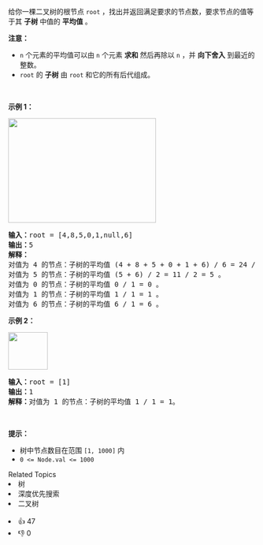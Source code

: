 <p>给你一棵二叉树的根节点 <code>root</code> ，找出并返回满足要求的节点数，要求节点的值等于其 <strong>子树</strong> 中值的 <strong>平均值</strong> 。</p>

<p><strong>注意：</strong></p>

<ul> 
 <li><code>n</code> 个元素的平均值可以由 <code>n</code> 个元素 <strong>求和</strong> 然后再除以 <code>n</code> ，并 <strong>向下舍入</strong> 到最近的整数。</li> 
 <li><code>root</code> 的 <strong>子树</strong> 由 <code>root</code> 和它的所有后代组成。</li> 
</ul>

<p>&nbsp;</p>

<p><strong>示例 1：</strong></p> 
<img src="https://assets.leetcode.com/uploads/2022/03/15/image-20220315203925-1.png" style="width: 300px; height: 212px;"> <pre><strong>输入：</strong>root = [4,8,5,0,1,null,6]
<strong>输出：</strong>5
<strong>解释：</strong>
对值为 4 的节点：子树的平均值 (4 + 8 + 5 + 0 + 1 + 6) / 6 = 24 / 6 = 4 。
对值为 5 的节点：子树的平均值 (5 + 6) / 2 = 11 / 2 = 5 。
对值为 0 的节点：子树的平均值 0 / 1 = 0 。
对值为 1 的节点：子树的平均值 1 / 1 = 1 。
对值为 6 的节点：子树的平均值 6 / 1 = 6 。
</pre> </img>

<p><strong>示例 2：</strong></p> 
<img src="https://assets.leetcode.com/uploads/2022/03/26/image-20220326133920-1.png" style="width: 80px; height: 76px;"> <pre><strong>输入：</strong>root = [1]
<strong>输出：</strong>1
<strong>解释：</strong>对值为 1 的节点：子树的平均值 1 / 1 = 1。
</pre> </img>

<p>&nbsp;</p>

<p><strong>提示：</strong></p>

<ul> 
 <li>树中节点数目在范围 <code>[1, 1000]</code> 内</li> 
 <li><code>0 &lt;= Node.val &lt;= 1000</code></li> 
</ul>

<div><div>Related Topics</div><div><li>树</li><li>深度优先搜索</li><li>二叉树</li></div></div><br><div><li>👍 47</li><li>👎 0</li></div>